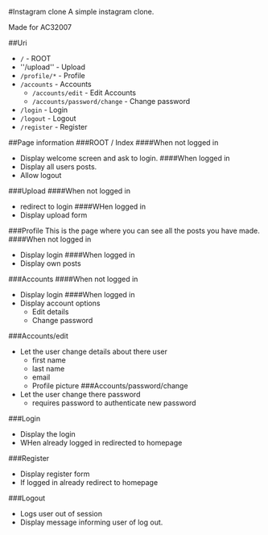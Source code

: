 #Instagram clone
A simple instagram clone.

Made for AC32007

##Uri

- ``/`` - ROOT
- ''/upload'' - Upload
- ``/profile/*`` - Profile
- ``/accounts`` - Accounts
  - ``/accounts/edit`` - Edit Accounts
  - ``/accounts/password/change`` - Change password
- ``/login`` - Login
- ``/logout`` - Logout
- ``/register`` - Register


##Page information
###ROOT / Index
####When not logged in
- Display welcome screen and ask to login.
####When logged in
- Display all users posts.
- Allow logout

###Upload
####When not logged in
- redirect to login
####WHen logged in
- Display upload form

###Profile
This is the page where you can see all the posts you have made.
####When not logged in
- Display login
####When logged in
- Display own posts

###Accounts
####When not logged in
- Display login
####When logged in
- Display account options
  - Edit details
  - Change password

###Accounts/edit
- Let the user change details about there user
  - first name
  - last name
  - email
  - Profile picture
###Accounts/password/change
- Let the user change there password
  - requires password to authenticate new password

###Login
- Display the login
- WHen already logged in redirected to homepage

###Register
- Display register form
- If logged in already redirect to homepage

###Logout
- Logs user out of session
- Display message informing user of log out.
